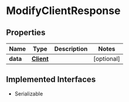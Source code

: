 

# ModifyClientResponse


## Properties

| Name | Type | Description | Notes |
|------------ | ------------- | ------------- | -------------|
|**data** | [**Client**](Client.md) |  |  [optional] |


## Implemented Interfaces

* Serializable


